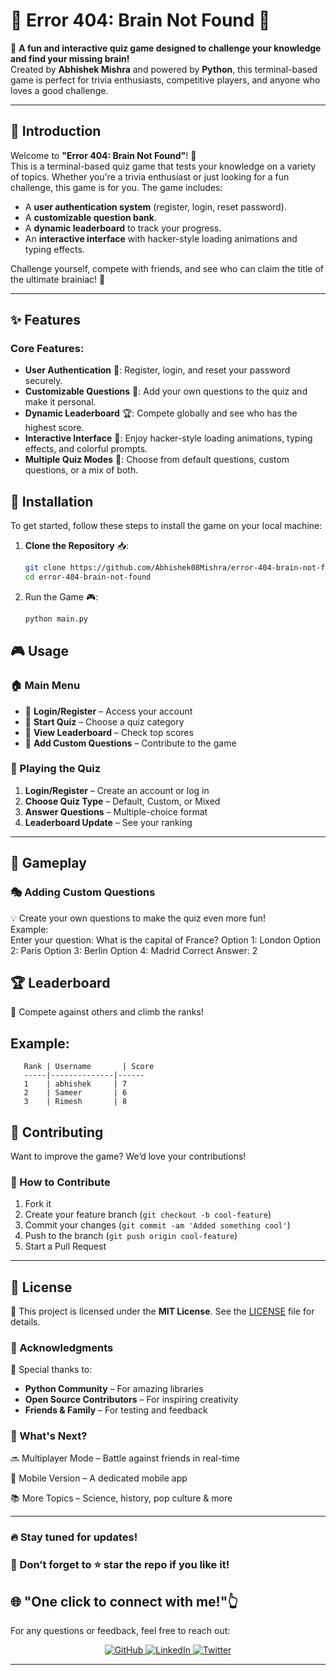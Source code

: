 # 🚨 **Error 404: Brain Not Found** 🚨

🚀 **A fun and interactive quiz game designed to challenge your knowledge and find your missing brain!**  
Created by **Abhishek Mishra** and powered by **Python**, this terminal-based game is perfect for trivia enthusiasts, competitive players, and anyone who loves a good challenge.

---

## 🚀 **Introduction**

Welcome to **"Error 404: Brain Not Found"**! 🌟  
This is a terminal-based quiz game that tests your knowledge on a variety of topics. Whether you're a trivia enthusiast or just looking for a fun challenge, this game is for you. The game includes:

- A **user authentication system** (register, login, reset password).
- A **customizable question bank**.
- A **dynamic leaderboard** to track your progress.
- An **interactive interface** with hacker-style loading animations and typing effects.

Challenge yourself, compete with friends, and see who can claim the title of the ultimate brainiac! 🧠

---

## ✨ **Features**

### Core Features:
- **User Authentication** 🔑: Register, login, and reset your password securely.
- **Customizable Questions** 📝: Add your own questions to the quiz and make it personal.
- **Dynamic Leaderboard** 🏆: Compete globally and see who has the highest score.
- **Interactive Interface** 🎉: Enjoy hacker-style loading animations, typing effects, and colorful prompts.
- **Multiple Quiz Modes** 🎯: Choose from default questions, custom questions, or a mix of both.

## 🔧 **Installation**

To get started, follow these steps to install the game on your local machine:

1. **Clone the Repository** 📥:
   ```bash
   git clone https://github.com/Abhishek08Mishra/error-404-brain-not-found.git
   cd error-404-brain-not-found

2. Run the Game 🎮:
   ```bash
   python main.py

## 🎮 Usage  

### 🏠 Main Menu  
- 🎯 **Login/Register** – Access your account  
- 🎯 **Start Quiz** – Choose a quiz category  
- 🎯 **View Leaderboard** – Check top scores  
- 🎯 **Add Custom Questions** – Contribute to the game  

### 🎯 Playing the Quiz  
1. **Login/Register** – Create an account or log in  
2. **Choose Quiz Type** – Default, Custom, or Mixed  
3. **Answer Questions** – Multiple-choice format  
4. **Leaderboard Update** – See your ranking  

---

## 🧠 Gameplay  

### 🎭 Adding Custom Questions  
💡 Create your own questions to make the quiz even more fun!  
    Example:  
       Enter your question: What is the capital of France?
       Option 1: London
       Option 2: Paris
       Option 3: Berlin
       Option 4: Madrid
       Correct Answer: 2

## 🏆 Leaderboard  
📢 Compete against others and climb the ranks!  

## Example:  
       Rank | Username       | Score
       -----|--------------|------
       1    | abhishek     | 7
       2    | Sameer       | 6
       3    | Rimesh       | 8

    
## 🤝 Contributing  
Want to improve the game? We’d love your contributions!  

### 🚀 How to Contribute  
1. Fork it
2. Create your feature branch (`git checkout -b cool-feature`)
3. Commit your changes (`git commit -am 'Added something cool'`)
4. Push to the branch (`git push origin cool-feature`)
5. Start a Pull Request

---

## 📜 License  
📄 This project is licensed under the **MIT License**. See the [LICENSE](LICENSE) file for details.  

### 🌟 Acknowledgments  
🙌 Special thanks to:  
- **Python Community** – For amazing libraries  
- **Open Source Contributors** – For inspiring creativity  
- **Friends & Family** – For testing and feedback

### 🚀 What's Next?
🔜 Multiplayer Mode – Battle against friends in real-time

📱 Mobile Version – A dedicated mobile app

📚 More Topics – Science, history, pop culture & more

---

### 🔥 Stay tuned for updates!
### 🌟 Don’t forget to ⭐ star the repo if you like it!

## 🌐 "One click to connect with me!"👆

For any questions or feedback, feel free to reach out:

<p align="center">
  <a href="https://github.com/Abhishek08Mishra">
    <img src="https://img.shields.io/badge/GitHub-000?style=for-the-badge&logo=github&logoColor=white" alt="GitHub">
  </a>
  <a href="https://linkedin.com/in/abhishek-mishra08/">
    <img src="https://img.shields.io/badge/LinkedIn-0077B5?style=for-the-badge&logo=linkedin&logoColor=white" alt="LinkedIn">
  </a>
  <a href="https://x.com/Abhi__57">
    <img src="https://img.shields.io/badge/Twitter-1DA1F2?style=for-the-badge&logo=twitter&logoColor=white" alt="Twitter">
  </a>
</p> 

---

